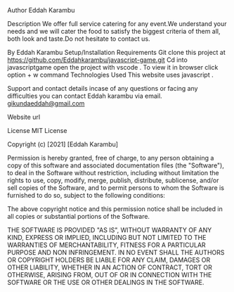 Author
Eddah Karambu

Description
We offer full service catering for any event.We understand your needs and we will cater the food to satisfy the biggest criteria of them all, both look and taste.Do not hesitate to contact us.

By Eddah Karambu
Setup/Installation Requirements
Git clone this project at https://github.com/Eddahkarambu/javascript-game.git
Cd into javascriptgame
open the project with vscode .
To view it in browser click option + w command
Technologies Used
This website uses javascript .

Support and contact details
incase of any questions or facing any difficulties you can contact Eddah karambu via email. gikundaeddah@gmail.com

Website url


License
MIT License

Copyright (c) [2021] [Eddah Karambu]

Permission is hereby granted, free of charge, to any person obtaining a copy of this software and associated documentation files (the "Software"), to deal in the Software without restriction, including without limitation the rights to use, copy, modify, merge, publish, distribute, sublicense, and/or sell copies of the Software, and to permit persons to whom the Software is furnished to do so, subject to the following conditions:

The above copyright notice and this permission notice shall be included in all copies or substantial portions of the Software.

THE SOFTWARE IS PROVIDED "AS IS", WITHOUT WARRANTY OF ANY KIND, EXPRESS OR IMPLIED, INCLUDING BUT NOT LIMITED TO THE WARRANTIES OF MERCHANTABILITY, FITNESS FOR A PARTICULAR PURPOSE AND NON INFRINGEMENT. IN NO EVENT SHALL THE AUTHORS OR COPYRIGHT HOLDERS BE LIABLE FOR ANY CLAIM, DAMAGES OR OTHER LIABILITY, WHETHER IN AN ACTION OF CONTRACT, TORT OR OTHERWISE, ARISING FROM, OUT OF OR IN CONNECTION WITH THE SOFTWARE OR THE USE OR OTHER DEALINGS IN THE SOFTWARE.